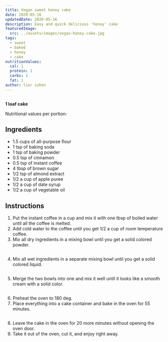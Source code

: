 ```yaml
---
title: Vegan sweet honey cake
date: 2020-05-16
updatedDate: 2020-05-16
description: Easy and quick delicious 'honey' cake
featuredImage:
  src: ../assets/images/vegan-honey-cake.jpg
tags:
  - sweet
  - baked
  - honey
  - cake
nutritionValues:
  cal: 1
  protein: 1
  carbs: 1
  fat: 1
author: lior cohen
---
```


<Image filename="vegan-honey-cake" />

**1 loaf cake**

Nutritional values per portion:
<NutritionValues fileName="vegan-sweet-honey-cake"/>

## Ingredients

- 1.5 cups of all-purpose flour
- 1 tsp of baking soda
- 1 tsp of baking powder
- 0.5 tsp of cinnamon
- 0.5 tsp of instant coffee
- 4 tbsp of brown sugar
- 1/2 tsp of almond extract
- 1/2 a cup of apple puree
- 1/2 a cup of date syrup
- 1/2 a cup of vegetable oil

## Instructions

1. Put the instant coffee in a cup and mix it with one tbsp of boiled water until all the coffee is melted.
2. Add cold water to the coffee until you get 1/2 a cup of room temperature coffee.
3. Mix all dry ingredients in a mixing bowl until you get a solid colored powder.

<Image filename="vegan-honey-cake-powder" />

4. Mix all wet ingredients in a separate mixing bowl until you get a solid colored liquid.

<Image filename="vegan-honey-cake-liquid" />

5. Merge the two bowls into one and mix it well until it looks like a smooth cream with a solid color.

<Image filename="vegan-honey-cake-mix" />

6. Preheat the oven to 180 deg.
7. Place everything into a cake container and bake in the oven for 55 minutes.

<Image filename="vegan-honey-cake-in-loaf-cake-container" />

8. Leave the cake in the oven for 20 more minutes without opening the oven door.
9. Take it out of the oven, cut it, and enjoy right away.

<Image filename="vegan-honey-cake-cuts" />
